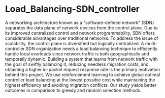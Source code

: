 # Load_Balancing-SDN_controller
A networking architecture known as a "software-defined network" (SDN) separates the data plane of network devices from the control plane. Due to its improved centralized control and network programmability, SDN offers considerable advantages over traditional networks. To address the issue of scalability, the control plane is diversified but logically centralized. A multi-controller SDN organization needs a load balancing technique to efficiently handle local overloads since network traffic is both geographically and temporally dynamic.  Building a system that learns from network traffic with the goal of swiftly balancing it, reducing needless migration costs, and obtaining a higher in-packet request response rate is the primary motivation behind this project. We use reinforcement learning to achieve global optimal controller load balancing at the lowest possible cost while maintaining the highest efficiency and avoiding migration conflicts. Our study yields better outcomes in comparison to greedy and random selection methods.
